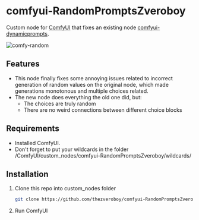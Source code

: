 # comfyui-RandomPromptsZveroboy

Custom node for [ComfyUI](https://github.com/comfyanonymous/ComfyUI)  that fixes an existing node [comfyui-dynamicprompts](https://github.com/adieyal/comfyui-dynamicprompts).

![comfy-random](https://github.com/thezveroboy/comfyui-RandomPromptsZveroboy/blob/main/image.jpg)

## Features
- This node finally fixes some annoying issues related to incorrect generation of random values on the original node, which made generations monotonous and multiple choices related.
- The new node does everything the old one did, but:
   - The choices are truly random
   - There are no weird connections between different choice blocks

## Requirements
- Installed ComfyUI.
- Don't forget to put your wildcards in the folder /ComfyUI/custom_nodes/comfyui-RandomPromptsZveroboy/wildcards/

## Installation

1. Clone this repo into custom_nodes folder
   ```bash
   git clone https://github.com/thezveroboy/comfyui-RandomPromptsZveroboy.git
      ```
2. Run ComfyUI

